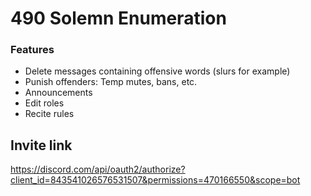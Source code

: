 # 490 Solemn Enumeration

### Features

- Delete messages containing offensive words (slurs for example)
- Punish offenders: Temp mutes, bans, etc.
- Announcements
- Edit roles
- Recite rules

## Invite link
https://discord.com/api/oauth2/authorize?client_id=843541026576531507&permissions=470166550&scope=bot